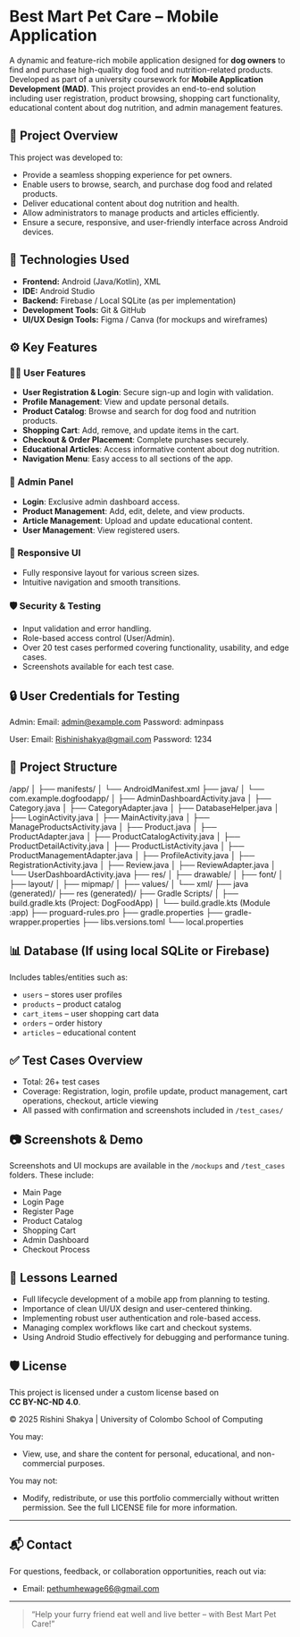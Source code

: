 # Best Mart Pet Care – Mobile Application
A dynamic and feature-rich mobile application designed for **dog owners** to find and purchase high-quality dog food and nutrition-related products. Developed as part of a university coursework for **Mobile Application Development (MAD)**.
This project provides an end-to-end solution including user registration, product browsing, shopping cart functionality, educational content about dog nutrition, and admin management features.

## 📌 Project Overview
This project was developed to:
- Provide a seamless shopping experience for pet owners.
- Enable users to browse, search, and purchase dog food and related products.
- Deliver educational content about dog nutrition and health.
- Allow administrators to manage products and articles efficiently.
- Ensure a secure, responsive, and user-friendly interface across Android devices.

## 📱 Technologies Used
- **Frontend:** Android (Java/Kotlin), XML
- **IDE:** Android Studio
- **Backend:** Firebase / Local SQLite (as per implementation)
- **Development Tools:** Git & GitHub
- **UI/UX Design Tools:** Figma / Canva (for mockups and wireframes)

## ⚙️ Key Features

### 👨‍🦰 User Features
- **User Registration & Login**: Secure sign-up and login with validation.
- **Profile Management**: View and update personal details.
- **Product Catalog**: Browse and search for dog food and nutrition products.
- **Shopping Cart**: Add, remove, and update items in the cart.
- **Checkout & Order Placement**: Complete purchases securely.
- **Educational Articles**: Access informative content about dog nutrition.
- **Navigation Menu**: Easy access to all sections of the app.

### 🔐 Admin Panel
- **Login**: Exclusive admin dashboard access.
- **Product Management**: Add, edit, delete, and view products.
- **Article Management**: Upload and update educational content.
- **User Management**: View registered users.

### 📱 Responsive UI
- Fully responsive layout for various screen sizes.
- Intuitive navigation and smooth transitions.

### 🛡️ Security & Testing

- Input validation and error handling.
- Role-based access control (User/Admin).
- Over 20 test cases performed covering functionality, usability, and edge cases.
- Screenshots available for each test case.

## 🔒 User Credentials for Testing
Admin:
Email: admin@example.com
Password: adminpass

User:
Email: Rishinishakya@gmail.com
Password: 1234

## 📁 Project Structure
/app/
│
├── manifests/
│   └── AndroidManifest.xml
├── java/
│   └── com.example.dogfoodapp/
│       ├── AdminDashboardActivity.java
│       ├── Category.java
│       ├── CategoryAdapter.java
│       ├── DatabaseHelper.java
│       ├── LoginActivity.java
│       ├── MainActivity.java
│       ├── ManageProductsActivity.java
│       ├── Product.java
│       ├── ProductAdapter.java
│       ├── ProductCatalogActivity.java
│       ├── ProductDetailActivity.java
│       ├── ProductListActivity.java
│       ├── ProductManagementAdapter.java
│       ├── ProfileActivity.java
│       ├── RegistrationActivity.java
│       ├── Review.java
│       ├── ReviewAdapter.java
│       └── UserDashboardActivity.java
├── res/
│   ├── drawable/
│   ├── font/
│   ├── layout/
│   ├── mipmap/
│   ├── values/
│   └── xml/
├── java (generated)/
├── res (generated)/
├── Gradle Scripts/
│   ├── build.gradle.kts (Project: DogFoodApp)
│   └── build.gradle.kts (Module :app)
├── proguard-rules.pro
├── gradle.properties
├── gradle-wrapper.properties
├── libs.versions.toml
└── local.properties


## 📊 Database (If using local SQLite or Firebase)
Includes tables/entities such as:
- `users` – stores user profiles
- `products` – product catalog
- `cart_items` – user shopping cart data
- `orders` – order history
- `articles` – educational content

## ✅ Test Cases Overview
- Total: 26+ test cases
- Coverage: Registration, login, profile update, product management, cart operations, checkout, article viewing
- All passed with confirmation and screenshots included in `/test_cases/`

## 📷 Screenshots & Demo
Screenshots and UI mockups are available in the `/mockups` and `/test_cases` folders. These include:
- Main Page
- Login Page
- Register Page
- Product Catalog
- Shopping Cart
- Admin Dashboard
- Checkout Process

## 🧠 Lessons Learned
- Full lifecycle development of a mobile app from planning to testing.
- Importance of clean UI/UX design and user-centered thinking.
- Implementing robust user authentication and role-based access.
- Managing complex workflows like cart and checkout systems.
- Using Android Studio effectively for debugging and performance tuning.

## 🛡️ License
This project is licensed under a custom license based on  
**CC BY-NC-ND 4.0**.

© 2025 Rishini Shakya | University of Colombo School of Computing

You may:
- View, use, and share the content for personal, educational, and non-commercial purposes.

You may not:
- Modify, redistribute, or use this portfolio commercially without written permission.
See the full LICENSE file for more information.

---

## 📬 Contact
For questions, feedback, or collaboration opportunities, reach out via:
- Email: [pethumhewage66@gmail.com](mailto:pethumhewage66@gmail.com)

---

> “Help your furry friend eat well and live better – with Best Mart Pet Care!”
